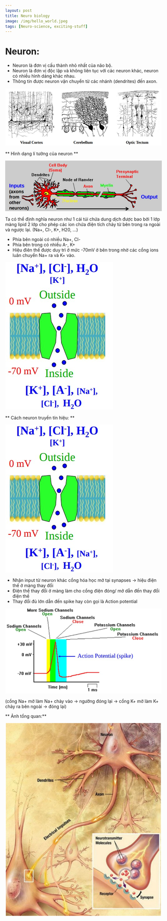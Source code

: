 ```yaml
---
layout: post
title: Neuro biology
image: /img/hello_world.jpeg
tags: [Neuro-science, exciting-stuff]
---
```


# Neuron:

- Neuron là đơn vị cấu thành nhỏ nhất của não bộ.
- Neuron là đơn vị độc lập và không liên tục với các neuron khác, neuron có nhiều hình dáng khác nhau. 
- Thông tin được neuron vận chuyển từ các nhánh (dendrites) đến axon.

![Crepe](/img/neuron-bio/neuron-shapes.jpg)

** Hình dạng lí tưởng của neuron **

![Crepe](/img/neuron-bio/idealize-neural.jpg)

Ta có thể định nghĩa neuron như 1 cái túi chứa dung dịch được bao bởi 1 lớp màng lipid 2 lớp cho phép các ion chứa điện tích chảy từ bên trong ra ngoài và ngược lại. (Na+, Cl-, K+, H20, ...)

- Phía bên ngoài có nhiều Na+, Cl-
- Phía bên trong có nhiều A-, K+
- Hiệu điên thế được duy trì ở mức -70mV ở bên trong nhờ các cổng ions luân chuyển Na+ ra và K+ vào.

![Crepe](/img/neuron-bio/membrain-g.jpg)

** Cách neuron truyền tín hiệu: **

![](/img/neuron-bio/membrain-g.jpg) 

- Nhận input từ neuron khác cổng hóa học mở tại synapses -> hiệu điện thế ở màng thay đổi 
- Điện thế thay đổi ở màng làm cho cổng điện đóng/ mở dẫn đến thay đổi điện thế 
- Thay đổi đủ lớn dẫn đến spike hay còn gọi là Action potential 

![](/img/neuron-bio/action-potential.jpg) 

(cổng Na+ mở làm Na+ chảy vào -> ngưỡng đóng lại -> cổng K+ mở làm K+ chảy ra bên ngoài -> đóng lại)

** Ảnh tổng quan:**

![](/img/neuron-bio/big-pic-synapses.jpg) 







